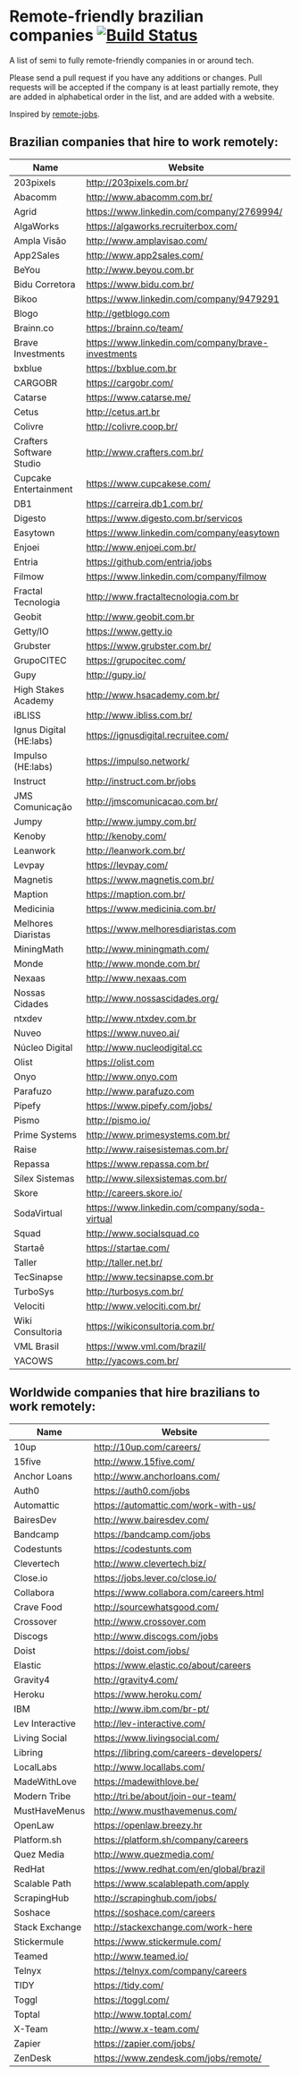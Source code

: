 # Remote-friendly brazilian companies [![Build Status](https://travis-ci.org/lerrua/remote-jobs-brazil.svg?branch=master)](https://travis-ci.org/lerrua/remote-jobs-brazil)

A list of semi to fully remote-friendly companies in or around tech.

Please send a pull request if you have any additions or changes. Pull requests will be accepted if the company is at least partially remote, they are added in alphabetical order in the list, and are added with a website.

Inspired by [remote-jobs](https://github.com/jessicard/remote-jobs).

## Brazilian companies that hire to work remotely:

Name | Website
------------ | -------
203pixels | http://203pixels.com.br/
Abacomm | http://www.abacomm.com.br/
Agrid | https://www.linkedin.com/company/2769994/
AlgaWorks | https://algaworks.recruiterbox.com/
Ampla Visão | http://www.amplavisao.com/
App2Sales | http://www.app2sales.com/
BeYou | http://www.beyou.com.br
Bidu Corretora | https://www.bidu.com.br/
Bikoo | https://www.linkedin.com/company/9479291
Blogo | http://getblogo.com
Brainn.co | https://brainn.co/team/
Brave Investments | https://www.linkedin.com/company/brave-investments
bxblue | https://bxblue.com.br
CARGOBR | https://cargobr.com/
Catarse | https://www.catarse.me/
Cetus | http://cetus.art.br
Colivre | http://colivre.coop.br/
Crafters Software Studio | http://www.crafters.com.br/
Cupcake Entertainment | https://www.cupcakese.com/
DB1 | https://carreira.db1.com.br/
Digesto | https://www.digesto.com.br/servicos
Easytown | https://www.linkedin.com/company/easytown
Enjoei | http://www.enjoei.com.br/
Entria | https://github.com/entria/jobs
Filmow | https://www.linkedin.com/company/filmow
Fractal Tecnologia | http://www.fractaltecnologia.com.br
Geobit | http://www.geobit.com.br
Getty/IO | https://www.getty.io
Grubster | https://www.grubster.com.br/
GrupoCITEC | https://grupocitec.com/
Gupy | http://gupy.io/
High Stakes Academy | http://www.hsacademy.com.br/
iBLISS | http://www.ibliss.com.br/
Ignus Digital (HE:labs) | https://ignusdigital.recruitee.com/
Impulso (HE:labs) | https://impulso.network/
Instruct | http://instruct.com.br/jobs
JMS Comunicação | http://jmscomunicacao.com.br/
Jumpy | http://www.jumpy.com.br/
Kenoby | http://kenoby.com/
Leanwork | http://leanwork.com.br/
Levpay | https://levpay.com/
Magnetis | https://www.magnetis.com.br/
Maption | https://maption.com.br/
Medicinia | https://www.medicinia.com.br/
Melhores Diaristas | https://www.melhoresdiaristas.com
MiningMath | http://www.miningmath.com/
Monde | http://www.monde.com.br/
Nexaas | http://www.nexaas.com
Nossas Cidades | http://www.nossascidades.org/
ntxdev | http://www.ntxdev.com.br
Nuveo | https://www.nuveo.ai/
Núcleo Digital | http://www.nucleodigital.cc
Olist | https://olist.com
Onyo | http://www.onyo.com
Parafuzo | http://www.parafuzo.com
Pipefy | https://www.pipefy.com/jobs/
Pismo | http://pismo.io/
Prime Systems | http://www.primesystems.com.br/
Raise | http://www.raisesistemas.com.br/
Repassa | https://www.repassa.com.br/
Sílex Sistemas | http://www.silexsistemas.com.br/
Skore | http://careers.skore.io/
SodaVirtual | https://www.linkedin.com/company/soda-virtual
Squad | http://www.socialsquad.co
Startaê | https://startae.com/
Taller | http://taller.net.br/
TecSinapse | http://www.tecsinapse.com.br
TurboSys | http://turbosys.com.br/
Velociti | http://www.velociti.com.br/
Wiki Consultoria | https://wikiconsultoria.com.br/
VML Brasil | https://www.vml.com/brazil/
YACOWS | http://yacows.com.br/


## Worldwide companies that hire brazilians to work remotely:

Name | Website
------------ | -------
10up  | http://10up.com/careers/
15five | http://www.15five.com/
Anchor Loans | http://www.anchorloans.com/
Auth0 | https://auth0.com/jobs
Automattic  | https://automattic.com/work-with-us/
BairesDev | http://www.bairesdev.com/
Bandcamp | https://bandcamp.com/jobs
Codestunts | https://codestunts.com
Clevertech | http://www.clevertech.biz/
Close.io | https://jobs.lever.co/close.io/
Collabora | https://www.collabora.com/careers.html
Crave Food | http://sourcewhatsgood.com/
Crossover | http://www.crossover.com
Discogs | http://www.discogs.com/jobs
Doist | https://doist.com/jobs/
Elastic | https://www.elastic.co/about/careers
Gravity4 | http://gravity4.com/
Heroku | https://www.heroku.com/
IBM | http://www.ibm.com/br-pt/
Lev Interactive | http://lev-interactive.com/
Living Social | https://www.livingsocial.com/
Libring | https://libring.com/careers-developers/
LocalLabs | http://www.locallabs.com/
MadeWithLove | https://madewithlove.be/
Modern Tribe | http://tri.be/about/join-our-team/
MustHaveMenus | http://www.musthavemenus.com/
OpenLaw | https://openlaw.breezy.hr
Platform.sh | https://platform.sh/company/careers
Quez Media | http://www.quezmedia.com/
RedHat | https://www.redhat.com/en/global/brazil
Scalable Path | https://www.scalablepath.com/apply
ScrapingHub | http://scrapinghub.com/jobs/
Soshace | https://soshace.com/careers
Stack Exchange | http://stackexchange.com/work-here
Stickermule | https://www.stickermule.com/
Teamed | http://www.teamed.io/
Telnyx | https://telnyx.com/company/careers
TIDY | https://tidy.com/
Toggl | https://toggl.com/
Toptal | http://www.toptal.com/
X-Team | http://www.x-team.com/
Zapier | https://zapier.com/jobs/
ZenDesk | https://www.zendesk.com/jobs/remote/
